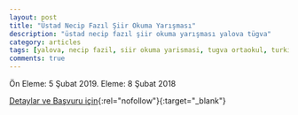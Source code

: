 ```yaml
---
layout: post
title: "Üstad Necip Fazıl Şiir Okuma Yarışması"
description: "üstad necip fazıl şiir okuma yarışması yalova tügva"
category: articles
tags: [yalova, necip fazil, siir okuma yarismasi, tugva ortaokul, turkiye genclik vakfi]
comments: true
---
```


Ön Eleme: 5 Şubat 2019. Eleme: 8 Şubat 2018


[Detaylar ve Başvuru için](https://twitter.com/tugvaciftlikkoy/status/1075769606189379584?utm_source=edebiyatyarismalari.com&utm_medium=affiliate){:rel="nofollow"}{:target="_blank"}